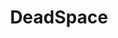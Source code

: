 ---
title: DeadSpace
crosslinks:
- Gamingcirclejerk
- patientgamers
- residentevil
- gaming
- Overwatch_Memes
---